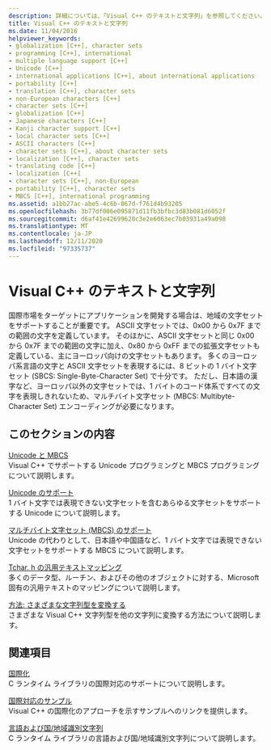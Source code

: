 ```yaml
---
description: 詳細については、「Visual C++ のテキストと文字列」を参照してください。
title: Visual C++ のテキストと文字列
ms.date: 11/04/2016
helpviewer_keywords:
- globalization [C++], character sets
- programming [C++], international
- multiple language support [C++]
- Unicode [C++]
- international applications [C++], about international applications
- portability [C++]
- translation [C++], character sets
- non-European characters [C++]
- character sets [C++]
- globalization [C++]
- Japanese characters [C++]
- Kanji character support [C++]
- local character sets [C++]
- ASCII characters [C++]
- character sets [C++], about character sets
- localization [C++], character sets
- translating code [C++]
- localization [C++]
- character sets [C++], non-European
- portability [C++], character sets
- MBCS [C++], international programming
ms.assetid: a1bb27ac-abe5-4c6b-867d-f761d4b93205
ms.openlocfilehash: 3b77df006e095871d11fb3bfbc3d83b081d6052f
ms.sourcegitcommit: d6af41e42699628c3e2e6063ec7b03931a49a098
ms.translationtype: MT
ms.contentlocale: ja-JP
ms.lasthandoff: 12/11/2020
ms.locfileid: "97335737"
---
```

# <a name="text-and-strings-in-visual-c"></a>Visual C++ のテキストと文字列

国際市場をターゲットにアプリケーションを開発する場合は、地域の文字セットをサポートすることが重要です。 ASCII 文字セットでは、0x00 から 0x7F までの範囲の文字を定義しています。 そのほかに、ASCII 文字セットと同じ 0x00 から 0x7F までの範囲の文字に加え、0x80 から 0xFF までの拡張文字セットも定義している、主にヨーロッパ向けの文字セットもあります。 多くのヨーロッパ系言語の文字と ASCII 文字セットを表現するには、8 ビットの 1 バイト文字セット (SBCS: Single-Byte-Character Set) で十分です。 ただし、日本語の漢字など、ヨーロッパ以外の文字セットでは、1 バイトのコード体系ですべての文字を表現しきれないため、マルチバイト文字セット (MBCS: Multibyte-Character Set) エンコーディングが必要になります。

## <a name="in-this-section"></a>このセクションの内容

[Unicode と MBCS](../text/unicode-and-mbcs.md)<br/>
Visual C++ でサポートする Unicode プログラミングと MBCS プログラミングについて説明します。

[Unicode のサポート](../text/support-for-unicode.md)<br/>
1 バイト文字では表現できない文字セットを含むあらゆる文字セットをサポートする Unicode について説明します。

[マルチバイト文字セット (MBCS) のサポート](../text/support-for-multibyte-character-sets-mbcss.md)<br/>
Unicode の代わりとして、日本語や中国語など、1 バイト文字では表現できない文字セットをサポートする MBCS について説明します。

[Tchar. h の汎用テキストマッピング](../text/generic-text-mappings-in-tchar-h.md)<br/>
多くのデータ型、ルーチン、およびその他のオブジェクトに対する、Microsoft 固有の汎用テキストのマッピングについて説明します。

[方法: さまざまな文字列型を変換する](../text/how-to-convert-between-various-string-types.md)<br/>
さまざまな Visual C++ 文字列型を他の文字列に変換する方法について説明します。

## <a name="related-sections"></a>関連項目

[国際化](../c-runtime-library/internationalization.md)<br/>
C ランタイム ライブラリの国際対応のサポートについて説明します。

[国際対応のサンプル](https://github.com/Microsoft/VCSamples/tree/master/VC2010Samples/International)<br/>
Visual C++ の国際化のアプローチを示すサンプルへのリンクを提供します。

[言語および国/地域識別文字列](../c-runtime-library/locale-names-languages-and-country-region-strings.md)<br/>
C ランタイム ライブラリの言語および国/地域識別文字列について説明します。
